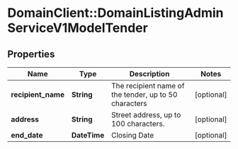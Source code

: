 # DomainClient::DomainListingAdminServiceV1ModelTender

## Properties
Name | Type | Description | Notes
------------ | ------------- | ------------- | -------------
**recipient_name** | **String** | The recipient name of the tender, up to 50 characters | [optional] 
**address** | **String** | Street address, up to 100 characters. | [optional] 
**end_date** | **DateTime** | Closing Date | [optional] 


